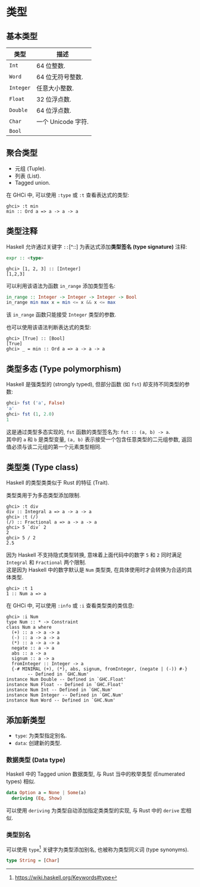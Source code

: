 # 类型

## 基本类型

| 类型      | 描述               |
| --------- | ------------------ |
| `Int`     | 64 位整数.         |
| `Word`    | 64 位无符号整数.   |
| `Integer` | 任意大小整数.      |
| `Float`   | 32 位浮点数.       |
| `Double`  | 64 位浮点数.       |
| `Char`    | 一个 Unicode 字符. |
| `Bool`    |                    |

## 聚合类型

- 元组 (Tuple).
- 列表 (List).
- Tagged union.

在 GHCi 中, 可以使用 `:type` 或 `:t` 查看表达式的类型:

```console
ghci> :t min
min :: Ord a => a -> a -> a
```

## 类型注释

Haskell 允许通过关键字 `::`[^::] 为表达式添加**类型签名 (type signature)** 注释:

```hs
expr :: <type>
```

```console
ghci> [1, 2, 3] :: [Integer]
[1,2,3]
```

可以利用该语法为函数 `in_range` 添加类型签名:

```hs
in_range :: Integer -> Integer -> Integer -> Bool
in_range min max x = min <= x && x <= max
```

该 `in_range` 函数只能接受 `Integer` 类型的参数.

也可以使用该语法判断表达式的类型:

```console
ghci> [True] :: [Bool]
[True]
ghci> _ = min :: Ord a => a -> a -> a
```

## 类型多态 (Type polymorphism)

Haskell 是强类型的 (strongly typed), 但部分函数 (如 `fst`) 却支持不同类型的参数:

```hs
ghci> fst ('a', False)
'a'
ghci> fst (1, 2.0)
1
```

这是通过类型多态实现的, `fst` 函数的类型签名为: `fst :: (a, b) -> a`.  
其中的 `a` 和 `b` 是类型变量, `(a, b)` 表示接受一个包含任意类型的二元组参数, 返回值必须与该二元组的第一个元素类型相同.

## 类型类 (Type class)

Haskell 的类型类类似于 Rust 的特征 (Trait).

类型类用于为多态类型添加限制.

```console
ghci> :t div
div :: Integral a => a -> a -> a
ghci> :t (/)
(/) :: Fractional a => a -> a -> a
ghci> 5 `div` 2
2
ghci> 5 / 2    
2.5
```

因为 Haskell 不支持隐式类型转换, 意味着上面代码中的数字 `5` 和 `2` 同时满足 `Integral` 和 `Fractional` 两个限制.  
这是因为 Haskell 中的数字默认是 `Num` 类型类, 在具体使用时才会转换为合适的具体类型.

```console
ghci> :t 1
1 :: Num a => a
```

在 GHCi 中, 可以使用 `:info` 或 `:i` 查看类型类的类信息:

```console
ghci> :i Num
type Num :: * -> Constraint
class Num a where
  (+) :: a -> a -> a
  (-) :: a -> a -> a
  (*) :: a -> a -> a
  negate :: a -> a
  abs :: a -> a
  signum :: a -> a
  fromInteger :: Integer -> a
  {-# MINIMAL (+), (*), abs, signum, fromInteger, (negate | (-)) #-}
        -- Defined in `GHC.Num'
instance Num Double -- Defined in `GHC.Float'
instance Num Float -- Defined in `GHC.Float'
instance Num Int -- Defined in `GHC.Num'
instance Num Integer -- Defined in `GHC.Num'
instance Num Word -- Defined in `GHC.Num'
```

## 添加新类型

- `type`: 为类型指定别名.
- `data`: 创建新的类型.

### 数据类型 (Data type)

Haskell 中的 Tagged union 数据类型, 与 Rust 当中的枚举类型 (Enumerated types) 相似.

```hs
data Option a = None | Some(a)
  deriving (Eq, Show)
```

可以使用 `deriving` 为类型自动添加指定类类型的实现, 与 Rust 中的 `derive` 宏相似.

### 类型别名

可以使用 `type`[^type] 关键字为类型添加别名, 也被称为类型同义词 (type synonyms).

```hs
type String = [Char]
```

[^type]: <https://wiki.haskell.org/Keywords#type>
